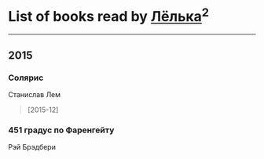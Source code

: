 # List of books read by [Лёлька](http://vk.com/id453735822)<sup>2</sup>
---

## 2015

### Солярис
Станислав Лем
> [2015-12] 


### 451 градус по Фаренгейту
Рэй Брэдбери



